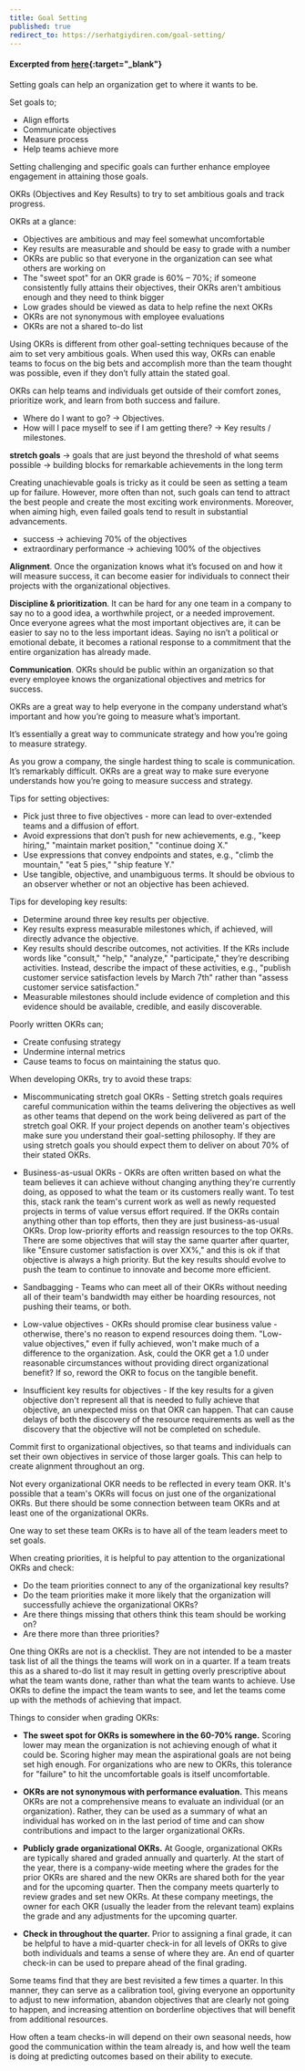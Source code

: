 ```yaml
---
title: Goal Setting
published: true
redirect_to: https://serhatgiydiren.com/goal-setting/
---
```


#### Excerpted from [here](https://rework.withgoogle.com/subjects/goal-setting/){:target="_blank"}

Setting goals can help an organization get to where it wants to be.

Set goals to;
- Align efforts
- Communicate objectives
- Measure process
- Help teams achieve more

Setting challenging and specific goals can further enhance employee engagement in attaining those goals.

OKRs (Objectives and Key Results) to try to set ambitious goals and track progress.

OKRs at a glance:

- Objectives are ambitious and may feel somewhat uncomfortable
- Key results are measurable and should be easy to grade with a number
- OKRs are public so that everyone in the organization can see what others are working on
- The "sweet spot" for an OKR grade is 60% – 70%; if someone consistently fully attains their objectives, their OKRs aren't ambitious enough and they need to think bigger
- Low grades should be viewed as data to help refine the next OKRs
- OKRs are not synonymous with employee evaluations
- OKRs are not a shared to-do list

Using OKRs is different from other goal-setting techniques because of the aim to set very ambitious goals. When used this way, OKRs can enable teams to focus on the big bets and accomplish more than the team thought was possible, even if they don’t fully attain the stated goal.

OKRs can help teams and individuals get outside of their comfort zones, prioritize work, and learn from both success and failure.

- Where do I want to go? -> Objectives.
- How will I pace myself to see if I am getting there? -> Key results / milestones.

**stretch goals** -> goals that are just beyond the threshold of what seems possible -> building blocks for remarkable achievements in the long term

Creating unachievable goals is tricky as it could be seen as setting a team up for failure. However, more often than not, such goals can tend to attract the best people and create the most exciting work environments. Moreover, when aiming high, even failed goals tend to result in substantial advancements.

- success -> achieving 70% of the objectives
- extraordinary performance -> achieving 100% of the objectives

**Alignment**. Once the organization knows what it’s focused on and how it will measure success, it can become easier for individuals to connect their projects with the organizational objectives.

**Discipline & prioritization**. It can be hard for any one team in a company to say no to a good idea, a worthwhile project, or a needed improvement. Once everyone agrees what the most important objectives are, it can be easier to say no to the less important ideas. Saying no isn’t a political or emotional debate, it becomes a rational response to a commitment that the entire organization has already made.

**Communication**. OKRs should be public within an organization so that every employee knows the organizational objectives and metrics for success.

OKRs are a great way to help everyone in the company understand what’s important and how you’re going to measure what’s important.

It’s essentially a great way to communicate strategy and how you’re going to measure strategy.

As you grow a company, the single hardest thing to scale is communication. It’s remarkably difficult. OKRs are a great way to make sure everyone understands how you’re going to measure success and strategy.

Tips for setting objectives:
- Pick just three to five objectives - more can lead to over-extended teams and a diffusion of effort.
- Avoid expressions that don’t push for new achievements, e.g., "keep hiring," "maintain market position," "continue doing X."
- Use expressions that convey endpoints and states, e.g., "climb the mountain," "eat 5 pies," "ship feature Y."
- Use tangible, objective, and unambiguous terms. It should be obvious to an observer whether or not an objective has been achieved.

Tips for developing key results:
- Determine around three key results per objective.
- Key results express measurable milestones which, if achieved, will directly advance the objective.
- Key results should describe outcomes, not activities. If the KRs include words like "consult," "help," "analyze," "participate," they’re describing activities. Instead, describe the impact of these activities, e.g., "publish customer service satisfaction levels by March 7th" rather than "assess customer service satisfaction."
- Measurable milestones should include evidence of completion and this evidence should be available, credible, and easily discoverable.

Poorly written OKRs can;
- Create confusing strategy
- Undermine internal metrics
- Cause teams to focus on maintaining the status quo.

When developing OKRs, try to avoid these traps:

- Miscommunicating stretch goal OKRs - Setting stretch goals requires careful communication within the teams delivering the objectives as well as other teams that depend on the work being delivered as part of the stretch goal OKR. If your project depends on another team's objectives make sure you understand their goal-setting philosophy. If they are using stretch goals you should expect them to deliver on about 70% of their stated OKRs.

- Business-as-usual OKRs - OKRs are often written based on what the team believes it can achieve without changing anything they're currently doing, as opposed to what the team or its customers really want. To test this, stack rank the team's current work as well as newly requested projects in terms of value versus effort required. If the OKRs contain anything other than top efforts, then they are just business-as-usual OKRs. Drop low-priority efforts and reassign resources to the top OKRs. There are some objectives that will stay the same quarter after quarter, like "Ensure customer satisfaction is over XX%," and this is ok if that objective is always a high priority. But the key results should evolve to push the team to continue to innovate and become more efficient.

- Sandbagging - Teams who can meet all of their OKRs without needing all of their team's bandwidth may either be hoarding resources, not pushing their teams, or both.

- Low-value objectives - OKRs should promise clear business value - otherwise, there's no reason to expend resources doing them. "Low-value objectives," even if fully achieved, won't make much of a difference to the organization. Ask, could the OKR get a 1.0 under reasonable circumstances without providing direct organizational benefit? If so, reword the OKR to focus on the tangible benefit.

- Insufficient key results for objectives - If the key results for a given objective don't represent all that is needed to fully achieve that objective, an unexpected miss on that OKR can happen. That can cause delays of both the discovery of the resource requirements as well as the discovery that the objective will not be completed on schedule.

Commit first to organizational objectives, so that teams and individuals can set their own objectives in service of those larger goals. This can help to create alignment throughout an org.

Not every organizational OKR needs to be reflected in every team OKR. It's possible that a team's OKRs will focus on just one of the organizational OKRs. But there should be some connection between team OKRs and at least one of the organizational OKRs.

One way to set these team OKRs is to have all of the team leaders meet to set goals.

When creating priorities, it is helpful to pay attention to the organizational OKRs and check:

- Do the team priorities connect to any of the organizational key results?
- Do the team priorities make it more likely that the organization will successfully achieve the organizational OKRs?
- Are there things missing that others think this team should be working on?
- Are there more than three priorities?

One thing OKRs are not is a checklist. They are not intended to be a master task list of all the things the teams will work on in a quarter. If a team treats this as a shared to-do list it may result in getting overly prescriptive about what the team wants done, rather than what the team wants to achieve. Use OKRs to define the impact the team wants to see, and let the teams come up with the methods of achieving that impact.

Things to consider when grading OKRs:

- **The sweet spot for OKRs is somewhere in the 60-70% range.** Scoring lower may mean the organization is not achieving enough of what it could be. Scoring higher may mean the aspirational goals are not being set high enough. For organizations who are new to OKRs, this tolerance for "failure" to hit the uncomfortable goals is itself uncomfortable.

- **OKRs are not synonymous with performance evaluation.** This means OKRs are not a comprehensive means to evaluate an individual (or an organization). Rather, they can be used as a summary of what an individual has worked on in the last period of time and can show contributions and impact to the larger organizational OKRs.

- **Publicly grade organizational OKRs.** At Google, organizational OKRs are typically shared and graded annually and quarterly. At the start of the year, there is a company-wide meeting where the grades for the prior OKRs are shared and the new OKRs are shared both for the year and for the upcoming quarter. Then the company meets quarterly to review grades and set new OKRs. At these company meetings, the owner for each OKR (usually the leader from the relevant team) explains the grade and any adjustments for the upcoming quarter.

- **Check in throughout the quarter.** Prior to assigning a final grade, it can be helpful to have a mid-quarter check-in for all levels of OKRs to give both individuals and teams a sense of where they are. An end of quarter check-in can be used to prepare ahead of the final grading.

Some teams find that they are best revisited a few times a quarter. In this manner, they can serve as a calibration tool, giving everyone an opportunity to adjust to new information, abandon objectives that are clearly not going to happen, and increasing attention on borderline objectives that will benefit from additional resources.

How often a team checks-in will depend on their own seasonal needs, how good the communication within the team already is, and how well the team is doing at predicting outcomes based on their ability to execute.
